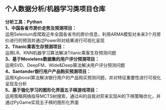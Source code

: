 ## 个人数据分析/机器学习类项目仓库  
**分析工具：Python**  
**1、中国各省市房价走势及预测项目：**  
运用Selenium库爬取近年全国各省市的房价信息，利用ARMA模型对未来3个月房价进行的预测并通过PowerBI对结果进行可视化呈现    
**2、Titanic乘客生存预测项目：**  
运用LR、KNN机器学习算法解决Titanic乘客生存预测问题  
**3、基于Movielens数据集的用户评分预测项目：**  
运用SVD、DeepFM、Wide&Deep算法解决用户评分预测问题  
**4、Santander银行用户产品购买预测项目：**  
运用Xgboost算法解决银行用户的产品购买预测问题，并对特征重要性进行可视化呈现及分析  
**5、基于强化学习的图形化界面五子棋游戏项目：**  
运用策略网络指导MCTS树搜索，通过AI的自我对弈来实现AI的下棋策略优化，并通过PyGame实现五子棋的图形化界面  
